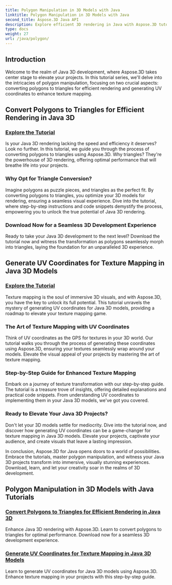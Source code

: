 ```yaml
---
title: Polygon Manipulation in 3D Models with Java
linktitle: Polygon Manipulation in 3D Models with Java
second_title: Aspose.3D Java API
description: Explore efficient 3D rendering in Java with Aspose.3D tutorials. Convert polygons to triangles and generate UV coordinates for optimal performance and enhanced texture mapping.
type: docs
weight: 27
url: /java/polygon/
---
```

## Introduction

Welcome to the realm of Java 3D development, where Aspose.3D takes center stage to elevate your projects. In this tutorial series, we'll delve into the intricacies of polygon manipulation, focusing on two crucial aspects: converting polygons to triangles for efficient rendering and generating UV coordinates to enhance texture mapping.

## Convert Polygons to Triangles for Efficient Rendering in Java 3D

### [Explore the Tutorial](./convert-polygons-triangles/)

Is your Java 3D rendering lacking the speed and efficiency it deserves? Look no further. In this tutorial, we guide you through the process of converting polygons to triangles using Aspose.3D. Why triangles? They're the powerhouse of 3D rendering, offering optimal performance that will breathe life into your projects.

### Why Opt for Triangle Conversion?

Imagine polygons as puzzle pieces, and triangles as the perfect fit. By converting polygons to triangles, you optimize your 3D models for rendering, ensuring a seamless visual experience. Dive into the tutorial, where step-by-step instructions and code snippets demystify the process, empowering you to unlock the true potential of Java 3D rendering.

### Download Now for a Seamless 3D Development Experience

Ready to take your Java 3D development to the next level? Download the tutorial now and witness the transformation as polygons seamlessly morph into triangles, laying the foundation for an unparalleled 3D experience.

## Generate UV Coordinates for Texture Mapping in Java 3D Models

### [Explore the Tutorial](./generate-uv-coordinates/)

Texture mapping is the soul of immersive 3D visuals, and with Aspose.3D, you have the key to unlock its full potential. This tutorial unravels the mystery of generating UV coordinates for Java 3D models, providing a roadmap to elevate your texture mapping game.

### The Art of Texture Mapping with UV Coordinates

Think of UV coordinates as the GPS for textures in your 3D world. Our tutorial walks you through the process of generating these coordinates using Aspose.3D, ensuring your textures seamlessly wrap around your models. Elevate the visual appeal of your projects by mastering the art of texture mapping.

### Step-by-Step Guide for Enhanced Texture Mapping

Embark on a journey of texture transformation with our step-by-step guide. The tutorial is a treasure trove of insights, offering detailed explanations and practical code snippets. From understanding UV coordinates to implementing them in your Java 3D models, we've got you covered.

### Ready to Elevate Your Java 3D Projects?

Don't let your 3D models settle for mediocrity. Dive into the tutorial now, and discover how generating UV coordinates can be a game-changer for texture mapping in Java 3D models. Elevate your projects, captivate your audience, and create visuals that leave a lasting impression.

In conclusion, Aspose.3D for Java opens doors to a world of possibilities. Embrace the tutorials, master polygon manipulation, and witness your Java 3D projects transform into immersive, visually stunning experiences. Download, learn, and let your creativity soar in the realms of 3D development.
## Polygon Manipulation in 3D Models with Java Tutorials
### [Convert Polygons to Triangles for Efficient Rendering in Java 3D](./convert-polygons-triangles/)
Enhance Java 3D rendering with Aspose.3D. Learn to convert polygons to triangles for optimal performance. Download now for a seamless 3D development experience.
### [Generate UV Coordinates for Texture Mapping in Java 3D Models](./generate-uv-coordinates/)
Learn to generate UV coordinates for Java 3D models using Aspose.3D. Enhance texture mapping in your projects with this step-by-step guide.